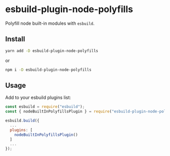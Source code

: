 # esbuild-plugin-node-polyfills

Polyfill node built-in modules with `esbuild`.

## Install

```sh
yarn add -D esbuild-plugin-node-polyfills
```

or

```sh
npm i -D esbuild-plugin-node-polyfills
```

## Usage

Add to your esbuild plugins list:

```js
const esbuild = require("esbuild");
const { nodeBuiltInPolyfillsPlugin } = require("esbuild-plugin-node-polyfills");

esbuild.build({
  ...
  plugins: [
    nodeBuiltInPolyfillsPlugin()
  ]
  ...
});
```
